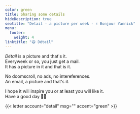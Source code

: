 ```yaml
---
color: green
title: Sharing some details
hideDescription: true
seotitle: "Detail - a picture per week - ✌️ Bonjour Yannick"
menu:
  footer:
    weight: 4
linktitle: "😃 Détail"
---
```


*Détail* is a picture and that's it.  
Everyweek or so, you just get a mail.  
It has a picture in it and that is it.  

No doomscroll, no ads, no intereferences.  
An email, a picture and that's it.

I hope it will inspire you or at least you will like it.  
Have a good day ✌🏻

{{< letter account="detail" msg="" accent="green" >}}
